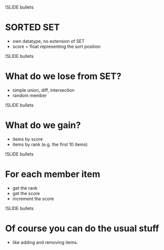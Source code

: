 !SLIDE bullets
# SORTED SET #
* own datatype, no extension of SET
* score = float representing the sort position

!SLIDE bullets
# What do we lose from SET? #
* simple union, diff, intersection
* random member

!SLIDE bullets
# What do we gain? #
* items by score
* items by rank (e.g. the first 10 items)

!SLIDE bullets
# For each member item #
* get the rank
* get the score
* increment the score

!SLIDE bullets
# Of course you can do the usual stuff #
* like adding and removing items.
